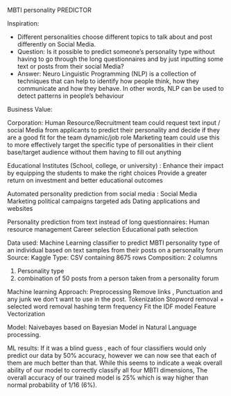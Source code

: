 MBTI personality PREDICTOR

Inspiration:

- Different personalities choose different topics to talk about and post differently on Social Media.
- Question: Is it possible to predict someone’s personality type without having to go through the long questionnaires and by just inputting some text or posts from their social Media?
- Answer: Neuro Linguistic Programming (NLP) is a collection of techniques that can help to identify how people think, how they communicate and how they behave. In other words, NLP can be used to detect patterns in people’s behaviour

Business Value:

Corporation:
Human Resource/Recruitment team could request text input / social Media  from applicants to predict their personality and  decide if they are a good fit for the team dynamic/job role
Marketing team could use this to more effectively target the specific type of personalities in their client base/target audience without them having to fill out anything

Educational Institutes (School, college, or university) :
Enhance their impact by equipping the students to make the right choices 
Provide a greater return on investment and better educational outcomes

Automated personality prediction from social media :
Social Media Marketing 
political campaigns targeted ads
Dating applications and websites 

Personality prediction from text instead of long questionnaires:
Human resource management
Career selection 
Educational path selection

Data used:
Machine Learning classifier to predict MBTI personality type of an individual based on text samples from their posts on a personality forum
Source: Kaggle
Type: CSV containing 8675 rows 
Composition: 2 columns 
1. Personality type
2. combination of 50 posts from a person taken from a personality forum

Machine learning Approach:
Preprocessing
Remove links , Punctuation and any junk we don't want to use in the post.
Tokenization
Stopword removal + selected word removal
hashing term frequency
Fit the IDF model
Feature Vectorization

Model:
Naivebayes based on Bayesian Model in Natural Language processing.

ML results:
If it was a blind guess , each of four classifiers would only predict our data by 50% accuracy, however we can now see that each of them are much better than that.
While this seems to indicate a weak overall ability of our model to correctly classify all four MBTI dimensions, The overall accuracy of our trained model is 25% which is way higher than normal probability of 1/16 (6%).

